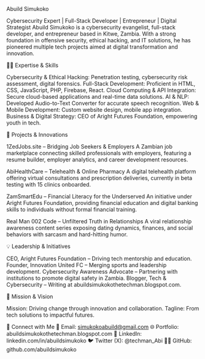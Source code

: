 Abuild Simukoko 


Cybersecurity Expert | Full-Stack Developer | Entrepreneur | Digital Strategist
Abuild Simukoko is a cybersecurity evangelist, full-stack developer, and entrepreneur based in Kitwe, Zambia. With a strong foundation in offensive security, ethical hacking, and IT solutions, he has pioneered multiple tech projects aimed at digital transformation and innovation.

👨‍💻 Expertise & Skills

Cybersecurity & Ethical Hacking: Penetration testing, cybersecurity risk assessment, digital forensics.
Full-Stack Development: Proficient in HTML, CSS, JavaScript, PHP, Firebase, React.
Cloud Computing & API Integration: Secure cloud-based applications and real-time data solutions.
AI & NLP: Developed Audio-to-Text Converter for accurate speech recognition.
Web & Mobile Development: Custom website design, mobile app integration.
Business & Digital Strategy: CEO of Aright Futures Foundation, empowering youth in tech.

🚀 Projects & Innovations

1ZedJobs.site – Bridging Job Seekers & Employers
A Zambian job marketplace connecting skilled professionals with employers, featuring a resume builder, employer analytics, and career development resources.

AbiHealthCare – Telehealth & Online Pharmacy
A digital telehealth platform offering virtual consultations and prescription deliveries, currently in beta testing with 15 clinics onboarded.

ZamSmartEdu – Financial Literacy for the Underserved
An initiative under Aright Futures Foundation, providing financial education and digital banking skills to individuals without formal financial training.

Real Man 002 Code – Unfiltered Truth in Relationships
A viral relationship awareness content series exposing dating dynamics, finances, and social behaviors with sarcasm and hard-hitting humor.

💡 Leadership & Initiatives

CEO, Aright Futures Foundation – Driving tech mentorship and education.
Founder, Innovation United FC – Merging sports and leadership development.
Cybersecurity Awareness Advocate – Partnering with institutions to promote digital safety in Zambia.
Blogger, Tech & Cybersecurity – Writing at abuildsimukokothetechman.blogspot.com.

📢 Mission & Vision

Mission: Driving change through innovation and collaboration.
Tagline: From tech solutions to impactful futures.

🔗 Connect with Me
📩 Email: simukokoabuild@gmail.com
🌐 Portfolio: abuildsimukokothetechman.blogspot.com
💼 LinkedIn: linkedin.com/in/abuildsimukoko
🐦 Twitter (X): @techman_Abi
👨‍💻 GitHub: github.com/abuildsimukoko
